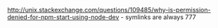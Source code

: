 http://unix.stackexchange.com/questions/109485/why-is-permission-denied-for-npm-start-using-node-dev - symlinks are always 777
